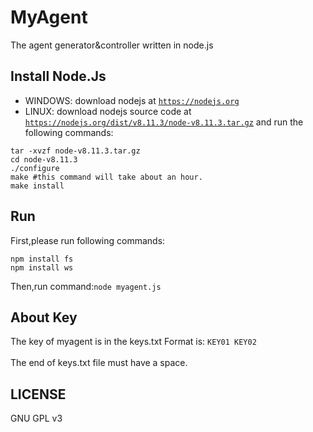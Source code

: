 # MyAgent
The agent generator&amp;controller written in node.js
## Install Node.Js
* WINDOWS: download nodejs at <code>https://nodejs.org</code>
* LINUX: download nodejs source code at <code>https://nodejs.org/dist/v8.11.3/node-v8.11.3.tar.gz</code> and run the following commands:<br/>
<pre><code>tar -xvzf node-v8.11.3.tar.gz
cd node-v8.11.3
./configure
make #this command will take about an hour.
make install</code></pre>
## Run
First,please run following commands:<br/>
<pre><code>npm install fs
npm install ws</code></pre>
Then,run command:<code>node myagent.js</code>
## About Key
The key of myagent is in the keys.txt
Format is: <code>KEY01 KEY02 </code>
<br>The end of keys.txt file must have a space.
## LICENSE
GNU GPL v3
